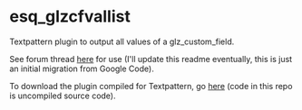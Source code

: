 esq_glzcfvallist
================

Textpattern plugin to output all values of a glz_custom_field.

See forum thread [here](http://forum.textpattern.com/viewtopic.php?id=34687) for use (I'll update this readme eventually, this is just an initial migration from Google Code).

To download the plugin compiled for Textpattern, go [here](http://popularsizzle.com.au/txp_plugins/esq_glzcfvallist) (code in this repo is uncompiled source code).